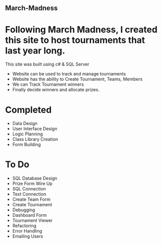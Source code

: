 ## March-Madness
# Following March Madness, I created this site to host tournaments that last year long.
This site was built using c# & SQL Server
- Website can be used to track and manage tournaments
- Website has the ability to Create Tournament, Teams, Members 
- We can Track Tournament winners
- Finally decide winners and allocate prizes.

# Completed 
- Data Design
- User Interface Design
- Logic Planning
- Class Library Creation
- Form Building

# To Do
- SQL Database Design
- Prize Form Wire Up
- SQL Connection
- Text Connection
- Create Team Form 
- Create Tournament  
- Debugging
- Dashboard Form
- Tournament Viewer
- Refactoring
- Error Handling
- Emailing Users

